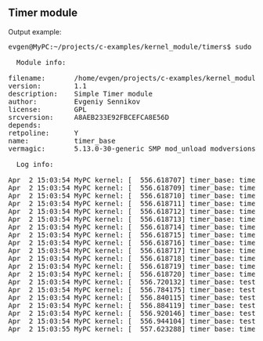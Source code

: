 ## Timer module

Output example:

<pre>
evgen@MyPC:~/projects/c-examples/kernel_module/timers$ sudo ./timer_base.sh 

  Module info:

filename:       /home/evgen/projects/c-examples/kernel_module/timers/timer_base.ko
version:        1.1
description:    Simple Timer module
author:         Evgeniy Sennikov <sennikov.work@ya.ru>
license:        GPL
srcversion:     A8AEB233E92FBCEFCA8E56D
depends:        
retpoline:      Y
name:           timer_base
vermagic:       5.13.0-30-generic SMP mod_unload modversions 

  Log info:

Apr  2 15:03:54 MyPC kernel: [  556.618707] timer_base: timer_base_init() HZ = 250; 1/HZ = 4 ms - minimal timer step
Apr  2 15:03:54 MyPC kernel: [  556.618709] timer_base: timer_base_init() msecs_to_jiffies(0) = 0
Apr  2 15:03:54 MyPC kernel: [  556.618710] timer_base: timer_base_init() msecs_to_jiffies(1) = 1
Apr  2 15:03:54 MyPC kernel: [  556.618711] timer_base: timer_base_init() msecs_to_jiffies(2) = 1
Apr  2 15:03:54 MyPC kernel: [  556.618712] timer_base: timer_base_init() msecs_to_jiffies(3) = 1
Apr  2 15:03:54 MyPC kernel: [  556.618713] timer_base: timer_base_init() msecs_to_jiffies(4) = 1
Apr  2 15:03:54 MyPC kernel: [  556.618714] timer_base: timer_base_init() msecs_to_jiffies(5) = 2
Apr  2 15:03:54 MyPC kernel: [  556.618715] timer_base: timer_base_init() msecs_to_jiffies(6) = 2
Apr  2 15:03:54 MyPC kernel: [  556.618716] timer_base: timer_base_init() msecs_to_jiffies(7) = 2
Apr  2 15:03:54 MyPC kernel: [  556.618717] timer_base: timer_base_init() msecs_to_jiffies(8) = 2
Apr  2 15:03:54 MyPC kernel: [  556.618718] timer_base: timer_base_init() msecs_to_jiffies(9) = 3
Apr  2 15:03:54 MyPC kernel: [  556.618719] timer_base: timer_base_init() msecs_to_jiffies(10) = 3
Apr  2 15:03:54 MyPC kernel: [  556.618720] timer_base: timer_base_init() msecs_to_jiffies(100) = 25
Apr  2 15:03:54 MyPC kernel: [  556.720132] timer_base: test_timer_func() started, counter = 5
Apr  2 15:03:54 MyPC kernel: [  556.784175] timer_base: test_timer_func() started, counter = 4
Apr  2 15:03:54 MyPC kernel: [  556.840115] timer_base: test_timer_func() started, counter = 3
Apr  2 15:03:54 MyPC kernel: [  556.884119] timer_base: test_timer_func() started, counter = 2
Apr  2 15:03:54 MyPC kernel: [  556.920146] timer_base: test_timer_func() started, counter = 1
Apr  2 15:03:54 MyPC kernel: [  556.944104] timer_base: test_timer_func() started, counter = 0
Apr  2 15:03:55 MyPC kernel: [  557.623288] timer_base: timer_base_cleanup() started
</pre>

